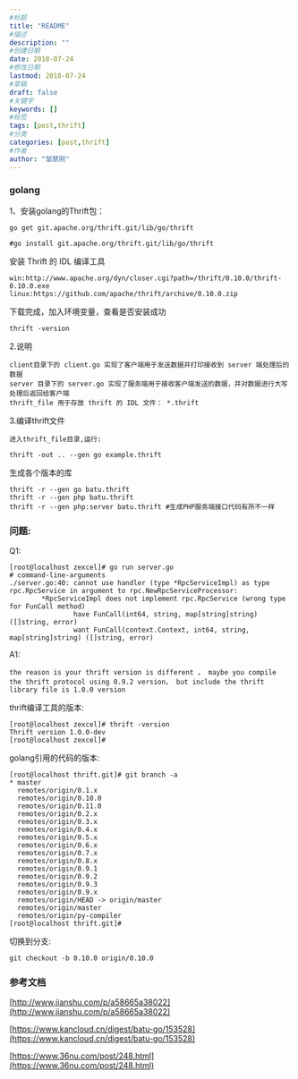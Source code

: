 ```yaml
---
#标题
title: "README"
#描述
description: ""
#创建日期
date: 2018-07-24
#修改日期
lastmod: 2018-07-24
#草稿
draft: false
#关键字
keywords: []
#标签
tags: [post,thrift]
#分类
categories: [post,thrift]
#作者
author: "邹慧刚"
---
```

### golang 

1、安装golang的Thrift包：

	go get git.apache.org/thrift.git/lib/go/thrift

	#go install git.apache.org/thrift.git/lib/go/thrift

安装 Thrift 的 IDL 编译工具	

	win:http://www.apache.org/dyn/closer.cgi?path=/thrift/0.10.0/thrift-0.10.0.exe
	linux:https://github.com/apache/thrift/archive/0.10.0.zip

下载完成，加入环境变量，查看是否安装成功

	thrift -version

2.说明

	client目录下的 client.go 实现了客户端用于发送数据并打印接收到 server 端处理后的数据
	server 目录下的 server.go 实现了服务端用于接收客户端发送的数据，并对数据进行大写处理后返回给客户端
	thrift_file 用于存放 thrift 的 IDL 文件： *.thrift


3.编译thrift文件

	进入thrift_file目录,运行:

	thrift -out .. --gen go example.thrift

生成各个版本的库

	thrift -r --gen go batu.thrift
	thrift -r --gen php batu.thrift  
	thrift -r --gen php:server batu.thrift #生成PHP服务端接口代码有所不一样





### 问题:

Q1:

	[root@localhost zexcel]# go run server.go 
	# command-line-arguments
	./server.go:40: cannot use handler (type *RpcServiceImpl) as type rpc.RpcService in argument to rpc.NewRpcServiceProcessor:
	        *RpcServiceImpl does not implement rpc.RpcService (wrong type for FunCall method)
	                have FunCall(int64, string, map[string]string) ([]string, error)
	                want FunCall(context.Context, int64, string, map[string]string) ([]string, error)


A1:

	the reason is your thrift version is different ， maybe you compile the thrift protocol using 0.9.2 version， but include the thrift library file is 1.0.0 version

thrift编译工具的版本:

	[root@localhost zexcel]# thrift -version
	Thrift version 1.0.0-dev
	[root@localhost zexcel]# 

golang引用的代码的版本:

	[root@localhost thrift.git]# git branch -a 
	* master
	  remotes/origin/0.1.x
	  remotes/origin/0.10.0
	  remotes/origin/0.11.0
	  remotes/origin/0.2.x
	  remotes/origin/0.3.x
	  remotes/origin/0.4.x
	  remotes/origin/0.5.x
	  remotes/origin/0.6.x
	  remotes/origin/0.7.x
	  remotes/origin/0.8.x
	  remotes/origin/0.9.1
	  remotes/origin/0.9.2
	  remotes/origin/0.9.3
	  remotes/origin/0.9.x
	  remotes/origin/HEAD -> origin/master
	  remotes/origin/master
	  remotes/origin/py-compiler
	[root@localhost thrift.git]# 

切换到分支:

	git checkout -b 0.10.0 origin/0.10.0



### 参考文档

[http://www.jianshu.com/p/a58665a38022](http://www.jianshu.com/p/a58665a38022)

[https://www.kancloud.cn/digest/batu-go/153528](https://www.kancloud.cn/digest/batu-go/153528)

[https://www.36nu.com/post/248.html](https://www.36nu.com/post/248.html)



